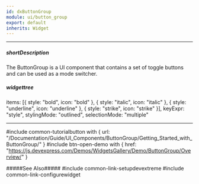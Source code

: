 ```yaml
---
id: dxButtonGroup
module: ui/button_group
export: default
inherits: Widget
---
```

---
##### shortDescription
The ButtonGroup is a UI component that contains a set of toggle buttons and can be used as a mode switcher.

##### widgettree
items: [{
    style: "bold",
    icon: "bold"
}, {
    style: "italic",
    icon: "italic"
}, {
    style: "underline",
    icon: "underline"
}, {
    style: "strike",
    icon: "strike"
}],
keyExpr: "style",
stylingMode: "outlined",
selectionMode: "multiple"

---
#include common-tutorialbutton with {
    url: "/Documentation/Guide/UI_Components/ButtonGroup/Getting_Started_with_ButtonGroup/" 
}
#include btn-open-demo with {
    href: "https://js.devexpress.com/Demos/WidgetsGallery/Demo/ButtonGroup/Overview/"
}

#####See Also#####
#include common-link-setupdevextreme
#include common-link-configurewidget